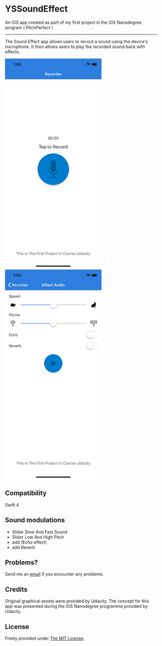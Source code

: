 # YSSoundEffect
An iOS app created as part of my first project in the iOS Nanodegree program ( PitchPerfect )

---------------------------------------------------------------------------------------------
The Sound Effect app allows users to record a sound using the device's microphone. It then allows users to play the recorded sound back with effects.

![App logo](001.png) ![App logo](002.png)



## Compatibility
Swift 4

## Sound modulations
- Slider Slow And Fast Sound
- Slider Low And High Pitch
- add (Echo effect)
- add Reverb

## Problems?
Send me an [email](mailto:arabphone.sa@gmail.com) if you encounter any problems.

## Credits
Original graphical assets were provided by Udacity.
The concept for this app was presented during the iOS Nanodegree programme provided by Udacity.

## License
Freely provided under [The MIT License](https://en.wikipedia.org/wiki/MIT_License).

